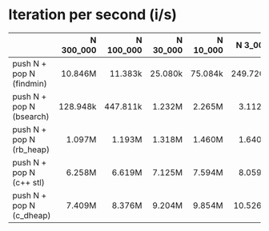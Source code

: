 # Iteration per second (i/s)

|                          |N 300_000|N 100_000|N 30_000|N 10_000| N 3_000| N 1_000|   N 300|   N 100|    N 30|    N 10|
|:-------------------------|--------:|--------:|-------:|-------:|-------:|-------:|-------:|-------:|-------:|-------:|
|push N + pop N (findmin)  |  10.846M|  11.383k| 25.080k| 75.084k|249.720k|736.712k|  2.312M|  4.399M|  6.595M|  8.257M|
|push N + pop N (bsearch)  | 128.948k| 447.811k|  1.232M|  2.265M|  3.112M|  3.642M|  4.228M|  4.890M|  5.855M|  7.060M|
|push N + pop N (rb_heap)  |   1.097M|   1.193M|  1.318M|  1.460M|  1.640M|  1.835M|  2.133M|  2.518M|  3.250M|  4.353M|
|push N + pop N (c++ stl)  |   6.258M|   6.619M|  7.125M|  7.594M|  8.059M|  8.711M|  9.245M|  9.702M| 10.477M| 11.366M|
|push N + pop N (c_dheap)  |   7.409M|   8.376M|  9.204M|  9.854M| 10.526M| 11.380M| 11.795M| 12.456M| 13.164M| 13.709M|
